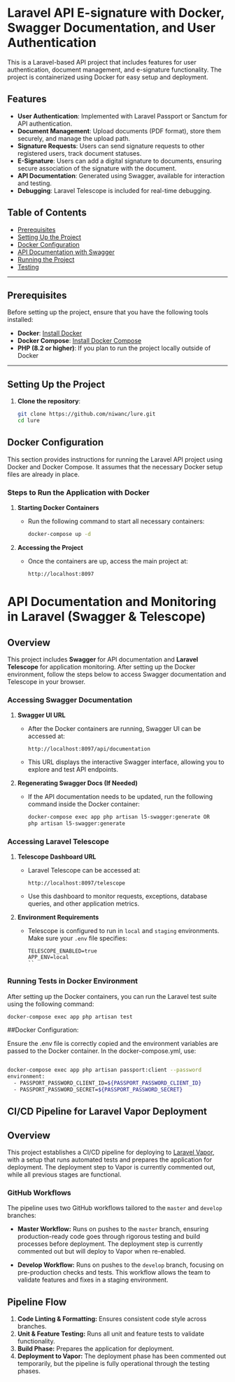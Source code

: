 # Laravel API E-signature  with Docker, Swagger Documentation, and User Authentication

This is a Laravel-based API project that includes features for user authentication, document management, and e-signature functionality. The project is containerized using Docker for easy setup and deployment.

## Features

- **User Authentication**: Implemented with Laravel Passport or Sanctum for API authentication.
- **Document Management**: Upload documents (PDF format), store them securely, and manage the upload path.
- **Signature Requests**: Users can send signature requests to other registered users, track document statuses.
- **E-Signature**: Users can add a digital signature to documents, ensuring secure association of the signature with the document.
- **API Documentation**: Generated using Swagger, available for interaction and testing.
- **Debugging**: Laravel Telescope is included for real-time debugging.

## Table of Contents

- [Prerequisites](#prerequisites)
- [Setting Up the Project](#setting-up-the-project)
- [Docker Configuration](#docker-configuration)
- [API Documentation with Swagger](#api-documentation-with-swagger)
- [Running the Project](#running-the-project)
- [Testing](#testing)

---

## Prerequisites

Before setting up the project, ensure that you have the following tools installed:

- **Docker**: [Install Docker](https://www.docker.com/get-started)
- **Docker Compose**: [Install Docker Compose](https://docs.docker.com/compose/install/)
- **PHP (8.2 or higher)**: If you plan to run the project locally outside of Docker

---

## Setting Up the Project

1. **Clone the repository**:

   ```bash
   git clone https://github.com/niwanc/lure.git
   cd lure

## Docker Configuration
This section provides instructions for running the Laravel API project using Docker and Docker Compose. It assumes that the necessary Docker setup files are already in place.
### Steps to Run the Application with Docker

1. **Starting Docker Containers**
    - Run the following command to start all necessary containers:
      ```bash
      docker-compose up -d
      ```

2. **Accessing the Project**
    - Once the containers are up, access the main project at:
      ```
      http://localhost:8097
      ```

# API Documentation and Monitoring in Laravel (Swagger & Telescope)

## Overview
This project includes **Swagger** for API documentation and **Laravel Telescope** for application monitoring. After setting up the Docker environment, follow the steps below to access Swagger documentation and Telescope in your browser.

### Accessing Swagger Documentation

1. **Swagger UI URL**
    - After the Docker containers are running, Swagger UI can be accessed at:
      ```
      http://localhost:8097/api/documentation
      ```
    - This URL displays the interactive Swagger interface, allowing you to explore and test API endpoints.

2. **Regenerating Swagger Docs (If Needed)**
    - If the API documentation needs to be updated, run the following command inside the Docker container:
      ```bash
      docker-compose exec app php artisan l5-swagger:generate OR
      php artisan l5-swagger:generate
      ```

### Accessing Laravel Telescope

1. **Telescope Dashboard URL**
    - Laravel Telescope can be accessed at:
      ```
      http://localhost:8097/telescope
      ```
    - Use this dashboard to monitor requests, exceptions, database queries, and other application metrics.

2. **Environment Requirements**
    - Telescope is configured to run in `local` and `staging` environments. Make sure your `.env` file specifies:
      ```env
      TELESCOPE_ENABLED=true
      APP_ENV=local
      ``
### Running Tests in Docker Environment

After setting up the Docker containers, you can run the Laravel test suite using the following command:

```bash
docker-compose exec app php artisan test
```
##Docker Configuration: 

Ensure the .env file is correctly copied and the environment variables are passed to the Docker container. In the docker-compose.yml, use:
```bash

docker-compose exec app php artisan passport:client --password
environment:
  - PASSPORT_PASSWORD_CLIENT_ID=${PASSPORT_PASSWORD_CLIENT_ID}
  - PASSPORT_PASSWORD_SECRET=${PASSPORT_PASSWORD_SECRET}
```

## CI/CD Pipeline for Laravel Vapor Deployment

## Overview
This project establishes a CI/CD pipeline for deploying to [Laravel Vapor](https://vapor.laravel.com/), with a setup that runs automated tests and prepares the application for deployment. The deployment step to Vapor is currently commented out, while all previous stages are functional.

### GitHub Workflows
The pipeline uses two GitHub workflows tailored to the `master` and `develop` branches:

- **Master Workflow:** Runs on pushes to the `master` branch, ensuring production-ready code goes through rigorous testing and build processes before deployment. The deployment step is currently commented out but will deploy to Vapor when re-enabled.

- **Develop Workflow:** Runs on pushes to the `develop` branch, focusing on pre-production checks and tests. This workflow allows the team to validate features and fixes in a staging environment.

## Pipeline Flow
1. **Code Linting & Formatting:** Ensures consistent code style across branches.
2. **Unit & Feature Testing:** Runs all unit and feature tests to validate functionality.
3. **Build Phase:** Prepares the application for deployment.
4. **Deployment to Vapor:** The deployment phase has been commented out temporarily, but the pipeline is fully operational through the testing phases.

